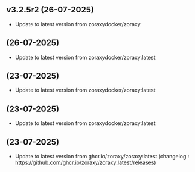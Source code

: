 
## v3.2.5r2 (26-07-2025)
- Update to latest version from zoraxydocker/zoraxy

##  (26-07-2025)
- Update to latest version from zoraxydocker/zoraxy:latest

##  (23-07-2025)
- Update to latest version from zoraxydocker/zoraxy:latest

##  (23-07-2025)
- Update to latest version from zoraxydocker/zoraxy:latest

##  (23-07-2025)
- Update to latest version from ghcr.io/zoraxy/zoraxy:latest (changelog : https://github.com/ghcr.io/zoraxy/zoraxy:latest/releases)

